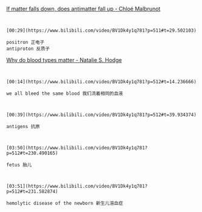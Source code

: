 [If matter falls down, does antimatter fall up - Chloé Malbrunot](https://www.bilibili.com/video/BV1Dk4y1q781?p=511)

```ad-note


[00:29](https://www.bilibili.com/video/BV1Dk4y1q781?p=511#t=29.502103)

positron 正电子
antiproton 反质子

```

[Why do blood types matter - Natalie S. Hodge](https://www.bilibili.com/video/BV1Dk4y1q781?p=512)

```ad-note


[00:14](https://www.bilibili.com/video/BV1Dk4y1q781?p=512#t=14.236666)

we all bleed the same blood 我们流着相同的血液

```

```ad-note


[00:39](https://www.bilibili.com/video/BV1Dk4y1q781?p=512#t=39.934374)

antigens 抗原

```

```ad-note


[03:50](https://www.bilibili.com/video/BV1Dk4y1q781?p=512#t=230.490165)

fetus 胎儿

```

```ad-note


[03:51](https://www.bilibili.com/video/BV1Dk4y1q781?p=512#t=231.582874)

hemolytic disease of the newborn 新生儿溶血症

```